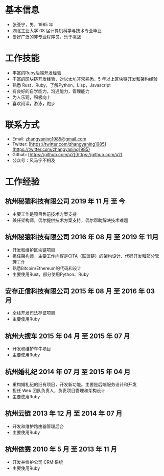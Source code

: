 
# 基本信息

* 张亚宁，男，1985 年
* 湖北工业大学 08 届计算机科学与技术专业毕业
* 爱好广泛的非专业程序员，乐于挑战

# 工作技能

* 丰富的Ruby后端开发经验
* 丰富的区块链开发经验，对以太坊非常熟悉，5 年以上区块链开发和架构经验
* 熟悉 Rust，Ruby，了解Python，Lisp，Javascript
* 有良好的自学能力，沟通能力，管理能力
* 为人乐观，积极向上
* 喜欢阅读，游泳，跑步

# 联系方式

* Email: zhangyaning1985@gmail.com
* Twitter: [https://twitter.com/zhangyaning1985](https://twitter.com/zhangyaning1985)
* Github: [https://github.com/u2](https://github.com/u2)
* 公众号：风马宁不相及

# 工作经验

## 杭州秘猿科技有限公司 2019 年 11 月 至 今

* 主要工作是项目售前技术方案支持
* 兼任架构师，偶尔提供技术方案支持，偶尔帮助解决技术难题

## 杭州秘猿科技有限公司 2016 年 08 月 至 2019 年 11月

* 开发和维护区块链项目
* 担任架构师，主要工作内容是CITA（联盟链）的架构设计、代码开发和部分管理工作
* 熟悉Bitcoin/Ethereum的代码和设计
* 主要使用Rust，部分使用Python、Ruby

## 安存正信科技有限公司 2015 年 08 月 至 2016 年 03 月

* 全栈开发司法存证项目
* 主要使用Ruby

## 杭州大搜车 2015 年 04 月 至 2015 年 07 月

* 开发和维护车牛项目
* 主要使用Ruby

## 杭州婚礼纪 2014 年 07 月 至 2015 年 04 月

* 重构婚礼纪的旧有项目，开发新功能。主要是后端服务设计和开发
* 担任 Web 团队负责人，负责项目管理和架构设计
* 主要使用Ruby

## 杭州云链 2013 年 12 月 至 2014 年 07 月

* 开发和维护路由器管理后台
* 主要使用Ruby

## 杭州依赛 2010 年 5 月 至 2013 年 11 月

* 开发并维护公司 CRM 系统
* 主要使用Ruby
